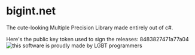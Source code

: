# bigint.net
The cute-looking Multiple Precision Library made entirely out of c#.

Here's the public key token used to sign the releases: 8483827471a77a04
![this software is proudly made by LGBT programmers](https://raw.githubusercontent.com/jessielesbian/ikvm/master/ikvmbadge.png)
